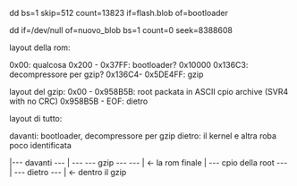 

dd bs=1 skip=512 count=13823 if=flash.blob of=bootloader 



dd if=/dev/null of=nuovo_blob bs=1 count=0 seek=8388608





layout della rom:

0x00: qualcosa
0x200 - 0x37FF: bootloader? 
0x10000 0x136C3: decompressore per gzip?
0x136C4- 0x5DE4FF: gzip

layout del gzip:
0x00 - 0x958B5B: root packata in ASCII cpio archive (SVR4 with no CRC)
0x958B5B - EOF: dietro



layout di tutto:

davanti: bootloader, decompressore per gzip
dietro: il kernel e altra roba poco identificata

|--- davanti --- | ---      ---      gzip      ---      --- |   <- la rom finale
                 | --- cpio della root --- | --- dietro --- |   <- dentro il gzip
                       
                
